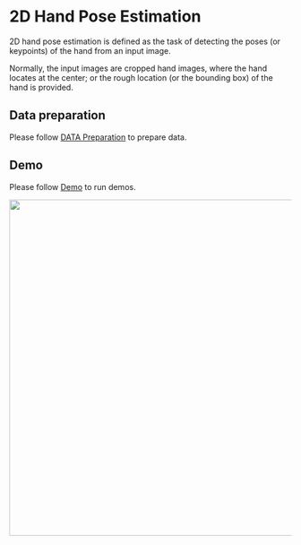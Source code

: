 # 2D Hand Pose Estimation

2D hand pose estimation is defined as the task of detecting the poses (or keypoints) of the hand from an input image.

Normally, the input images are cropped hand images, where the hand locates at the center;
or the rough location (or the bounding box) of the hand is provided.

## Data preparation

Please follow [DATA Preparation](/docs/tasks/2d_hand_keypoint.md) to prepare data.

## Demo

Please follow [Demo](/demo/docs/2d_hand_demo.md) to run demos.

<img src="https://user-images.githubusercontent.com/11788150/109098558-8c54db00-775c-11eb-8966-85df96b23dc5.gif" width="600px" alt><br>
